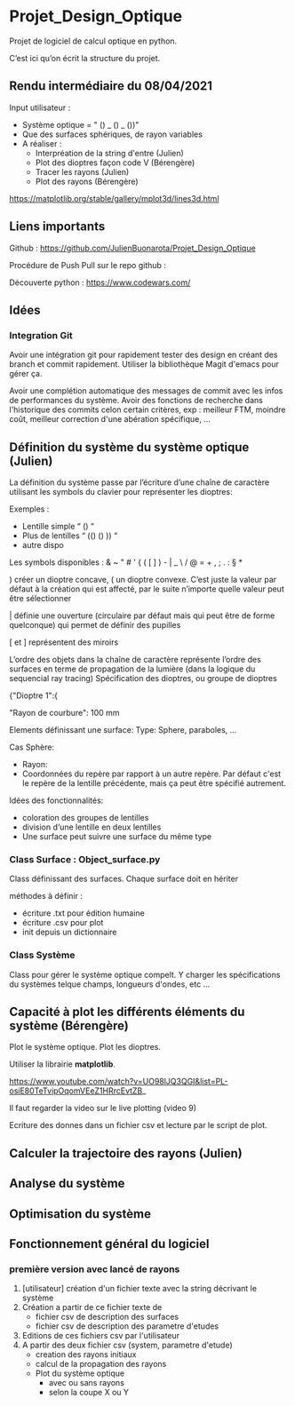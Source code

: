 # Projet_Design_Optique
Projet de logiciel de calcul optique en python.

C’est ici qu’on écrit la structure du projet.
## Rendu intermédiaire du 08/04/2021
Input utilisateur : 
- Système optique = " () _ () _ ())"
- Que des surfaces sphériques, de rayon variables
- A réaliser : 
  - Interpréation de la string d'entre (Julien)
  - Plot des dioptres façon code V (Bérengère)
  - Tracer les rayons (Julien)
  - Plot des rayons (Bérengère)
    
https://matplotlib.org/stable/gallery/mplot3d/lines3d.html

## Liens importants
Github : https://github.com/JulienBuonarota/Projet_Design_Optique

Procédure de Push Pull sur le repo github : 

Découverte python : https://www.codewars.com/
## Idées
### Integration Git
Avoir une intégration git pour rapidement tester des design en créant des branch et commit rapidement.
Utiliser la bibliothèque Magit d'emacs pour gérer ça.

Avoir une complétion automatique des messages de commit avec les infos de performances du système. Avoir des
fonctions de recherche dans l'historique des commits celon certain critères, exp : meilleur FTM, moindre coût, meilleur
correction d'une abération spécifique, ...
## Définition du système du système optique (Julien)
La définition du système passe par l’écriture d’une chaîne de caractère utilisant les symbols du clavier pour représenter les dioptres:

Exemples :
- Lentille simple  “ () “
- Plus de lentilles “ (() () )) “
- autre dispo

Les symbols disponibles : & ~ " # ' { ( [ ] ) - | _ \ / @ = + , ; . : § *

) créer un dioptre concave, ( un dioptre convexe. C’est juste la valeur par défaut à la 
création qui est affecté, par le suite n’importe quelle valeur peut être sélectionner

| définie une ouverture (circulaire par défaut mais qui peut être de forme quelconque) 
qui permet de définir des pupilles


[ et ] représentent des miroirs

L’ordre des objets dans la chaîne de caractère représente l’ordre des surfaces en terme 
de propagation de la lumière (dans la logique du sequencial ray tracing)
Spécification des dioptres, ou groupe de dioptres

{"Dioptre 1":{

   "Rayon de courbure": 100 mm

Elements définissant une surface: 
Type: Sphere, paraboles, …

Cas Sphère:
 - Rayon:
 - Coordonnées du repère par rapport à un autre repère. Par défaut c'est le repère 
de la lentille précédente, mais ça peut être spécifié autrement.
   
Idées des fonctionnalités: 
- coloration des groupes de lentilles
- division d‘une lentille en deux lentilles
- Une surface peut suivre une surface du même type


### Class Surface : Object_surface.py
Class définissant des surfaces.
Chaque surface doit en hériter

méthodes à définir : 
- écriture .txt pour édition humaine
- écriture .csv pour plot
- init depuis un dictionnaire

### Class Système
Class pour gérer le système optique compelt.
Y charger les spécifications du systèmes telque champs, longueurs d'ondes, etc ...


## Capacité à plot les différents éléments du système (Bérengère)
Plot le système optique. Plot les dioptres.

Utiliser la librairie **matplotlib**.

https://www.youtube.com/watch?v=UO98lJQ3QGI&list=PL-osiE80TeTvipOqomVEeZ1HRrcEvtZB_

Il faut regarder la video sur le live plotting (video 9)

Ecriture des donnes dans un fichier csv et lecture par le script de plot.


## Calculer la trajectoire des rayons (Julien)

## Analyse du système

## Optimisation du système

## Fonctionnement général du logiciel
### première version avec lancé de rayons
1) [utilisateur] création d'un fichier texte avec la string décrivant le système
2) Création a partir de ce fichier texte de
   - fichier csv de description des surfaces
   - fichier csv de description des parametre d'etudes
3) Editions de ces fichiers csv par l'utilisateur
4) A partir des deux fichier csv (system, parametre d'etude)
   - creation des rayons initiaux
   - calcul de la propagation des rayons
   - Plot du système optique
     - avec ou sans rayons
     - selon la coupe X ou Y 

